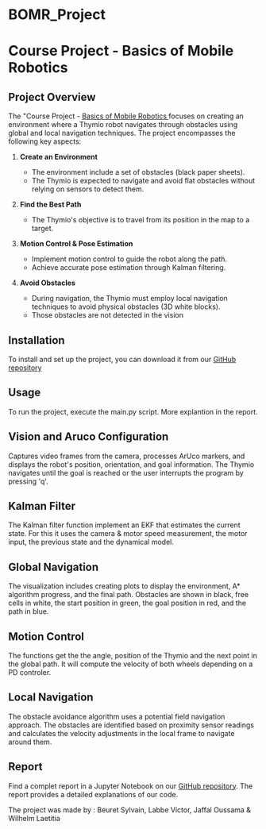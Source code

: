 # BOMR_Project

# Course Project - Basics of Mobile Robotics

## Project Overview
The "Course Project - [ Basics of Mobile Robotics ](https://moodle.epfl.ch/course/view.php?id=15293) focuses on creating an environment where a Thymio robot navigates through obstacles using global and local navigation techniques. The project encompasses the following key aspects:

1. **Create an Environment**
   - The environment include a set of obstacles (black paper sheets).
   - The Thymio is expected to navigate and avoid flat obstacles without relying on sensors to detect them.

2. **Find the Best Path**
   - The Thymio's objective is to travel from its position in the map to a target.

3. **Motion Control & Pose Estimation**
   - Implement motion control to guide the robot along the path.
   - Achieve accurate pose estimation through Kalman filtering.

4. **Avoid Obstacles**
   - During navigation, the Thymio must employ local navigation techniques to avoid physical obstacles (3D white blocks).
   - Those obstacles are not detected in the vision 

## Installation
To install and set up the project, you can download it from our [GitHub repository](https://github.com/Thebestvic07/BOMR_Project.git)

## Usage
To run the project, execute the main.py script. More explantion in the report.

## Vision and Aruco Configuration

Captures video frames from the camera, processes ArUco markers, and displays the robot's position, orientation, and goal information. The Thymio navigates until the goal is reached or the user interrupts the program by pressing 'q'.

## Kalman Filter
The Kalman filter function implement an EKF that estimates the current state.
For this it uses the camera & motor speed measurement, the motor input, the previous state and the dynamical model. 

## Global Navigation
The visualization includes creating plots to display the environment, A* algorithm progress, and the final path. Obstacles are shown in black, free cells in white, the start position in green, the goal position in red, and the path in blue.

## Motion Control
The functions get the the angle, position of the Thymio and the next point in the global path. It will compute the velocity of both wheels depending on a PD controler.

## Local Navigation
The obstacle avoidance algorithm uses a potential field navigation approach. The obstacles are identified based on proximity sensor readings and calculates the velocity adjustments in the local frame to navigate around them.

## Report
Find a complet report in a Jupyter Notebook on our [GitHub repository](https://github.com/Thebestvic07/BOMR_Project.git). The report provides a detailed explanations of our code.

The project was made by : Beuret Sylvain, Labbe Victor, Jaffal Oussama & Wilhelm Laetitia

